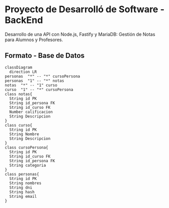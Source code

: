 # Proyecto de Desarrolló de Software - BackEnd
Desarrollo de una API con Node.js, Fastify y MariaDB: Gestión de Notas para Alumnos y Profesores.

## Formato - Base de Datos
```mermaid
classDiagram
  direction LR
personas  "*" -- "*" cursoPersona
personas  "1" -- "*" notas
notas  "*" -- "1" curso
curso  "1" -- "*" cursoPersona
class notas{
  String id PK
  String id_persona FK
  String id_curso FK
  Number calificacion
  String Descripcion
}
class curso{
  String id PK
  String Nombre
  String Descripcion
}
class cursoPersona{
  String id PK
  String id_curso FK
  String id_persona FK
  String categoria
}
class personas{
  String id PK
  String nombres
  String dni
  String hash
  String email
}
```

